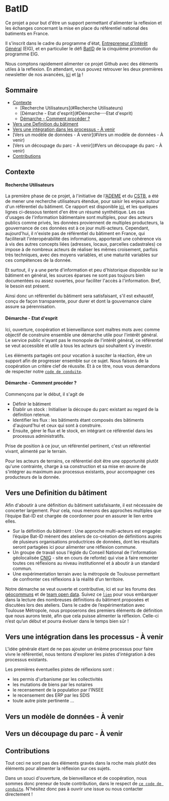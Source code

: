 # BatID

Ce projet a pour but d'être un support permettant d'alimenter la reflexion et les échanges concernant 
la mise en place du référentiel national des batiments en France. 

Il s'inscrit dans le cadre du programme d'état, [Entrepreneur d'Intérêt Général](https://eig.etalab.gouv.fr/) (EIG), 
et en particulier le défi [BatID](https://eig.etalab.gouv.fr/defis/batid/) de la cinquième promotion du programme EIG. 

Nous comptons rapidement alimenter ce projet Github avec des éléments utiles à la reflexion. 
En attendant, vous pouvez retrouver les deux premières newsletter de nos avancées,
 [ici](docs/Newsletter-1-Bat-ID.pdf) et [la](docs/Newsletter-2-Bat-ID.pdf) !
 
## Sommaire
- [Contexte](#Contexte)
    - [Recherche Utilisateurs](#Recherche Utilisateurs)
    - [Démarche - Etat d'esprit](#Démarche---Etat d'esprit) 
    - [Démarche - Comment procéder ? ](#Démarche---Comment-procéder-?)
- [Vers une Definition du bâtiment](#Vers-une-Definition-du-bâtiment)
- [Vers une intégration dans les processus - À venir](#Vers-une-intégration-dans-les-processus---À-venir)
- [Vers un modèle de données - À venir](#Vers un modèle de données - À venir)
- [Vers un découpage du parc - À venir](#Vers un découpage du parc - À venir)
- [Contributions](#Contributions)

## Contexte

#### Recherche Utilisateurs

La première phase de ce projet, à l'initiative de l'[ADEME](https://www.ademe.fr/) et du [CSTB](http://www.cstb.fr/fr/), 
a été de mener une recherche utilisateurs étendue, pour saisir les enjeux autour d'un référentiel du bâtiment. 
Ce rapport est disponible [ici](https://github.com/entrepreneur-interet-general/BatID/blob/99e36173d5143e72426749fb7fd40f438ec56842/docs/Rapport-Phase-1-Bat-ID.pdf), 
et les quelques lignes ci-dessous tentent d'en être un résumé synthétique.
Les cas d'usages de l'information bâtimentaire sont multiples, pour des acteurs publics comme privés, 
les données proviennent de multiples producteurs, la gouvernance de ces données est à ce jour multi-acteurs.
Cependant, aujourd'hui, il n'existe pas de référentiel du bâtiment en France, 
qui faciliterait l'interopérabilité des informations, apporterait une cohérence 
vis à vis des autres concepts liées (adresses, locaux, parcelles cadastrales) ce impose à de 
nombreux acteurs de réaliser les mêmes croisement, parfois très techniques, avec des moyens variables, 
et une maturité variables sur ces compétences de la donnée.

Et surtout, il y a une perte d'information et peu d'historique disponible sur le bâtiment en général, les sources éparses ne sont pas toujours bien documentées ou assez ouvertes, pour faciliter l'accès à l'information. Bref, le besoin est présent.


Ainsi donc un référentiel du bâtiment sera satisfaisant, s'il est exhaustif, conçu de façon transparente, pour durer et dont la gouvernance claire assure sa pérennisation.

#### Démarche - Etat d'esprit

Ici, ouverture, coopération et bienveillance sont maîtres mots avec comme objectif de construire ensemble une démarche utile pour l'intérêt général. Le service public n'ayant pas le monopole de l'intérêt général, ce référentiel se veut accessible et utile à tous les acteurs qui souhaitent s’y investir.

Les éléments partagés ont pour vocation à susciter la réaction, être un support afin de progresser ensemble sur ce sujet. Nous faisons de la coopération un critère clef de réussite. Et à ce titre, nous vous demandons de respecter notre [`code de conduite`](CODE_OF_CONDUCT.md).

#### Démarche - Comment procéder ? 

Commençons par le début, il s'agit de
- Définir le bâtiment 
- Établir un stock : Initialiser la découpe du parc existant au regard de la définition retenue.
- Identifier les flux : les bâtiments étant composés des bâtiments d'aujourd'hui et ceux qui sont à construire.
- Ensuite, gérer le flux et le stock, en intégrant ce référentiel dans les processus administratifs.

Prise de position à ce jour, un référentiel pertinent, c'est un référentiel vivant, alimenté par le terrain. 

Pour les acteurs de terrains, ce référentiel doit être une opportunité plutôt qu'une contrainte, charge à sa construction et sa mise en œuvre de s'intégrer au maximum aux processus existants, pour accompagner ces producteurs de la donnée.

## Vers une Definition du bâtiment 

Afin d'aboutir à une définition du bâtiment satisfaisante, il est nécessaire de concerter largement. Pour cela, nous menons des approches multiples que l’équipe Bat-ID est chargée de coordonner pour en assurer le lien entre elles.
- Sur la définition du bâtiment : Une approche multi-acteurs est engagée: l’équipe Bat-ID mènent des ateliers de co-création de définitions auprès de plusieurs organisations productrices de données, dont les résultats seront partagées ici pour alimenter une réflexion commune.
- Un groupe de travail sous l'égide du Conseil National de l'information géolocalisée [CNIG](http://cnig.gouv.fr/) - site en cours de refonte) qui vise à faire remonter toutes ces réflexions au niveau institutionnel et à aboutir à un standard commun.
- Une expérimentation terrain avec la métropole de Toulouse permettant de confronter ces réflexions à la réalité d’un territoire.

Notre démarche se veut ouverte et contributive, ici et sur les forums des [géocommuns](https://forum.geocommuns.fr/) et de [team open data](https://teamopendata.org/t/identifiant-unique-batiment/2899).
Suivez ce [`lien`](BUILDING_DEFINITIONS.md) pour vous embarquer dans la lecture des nombreuses définitions du bâtiment proposées et discutées lors des ateliers.
Dans le cadre de l’expérimentation avec Toulouse Métropole, nous proposerons des premiers éléments de définition que nous aurons testé, afin que cela puisse alimenter la réflexion. Celle-ci n’est qu’un début et pourra évoluer dans le temps bien sûr !

## Vers une intégration dans les processus - À venir

L'idée générale étant de ne pas ajouter un énième processus pour faire vivre le référentiel, nous tentons d'explorer les pistes d'intégration à des processus existants. 

Les premières éventuelles pistes de réflexions sont :
- les permis d'urbanisme par les collectivités
- les mutations de biens par les notaires
- le recensement de la population par l'INSEE
- le recensement des ERP par les SDIS
- toute autre piste pertinente …


## Vers un modèle de données - À venir

## Vers un découpage du parc - À venir

## Contributions

Tout ceci ne sont pas des éléments gravés dans la roche mais plutôt des éléments pour alimenter la réflexion sur ces sujets.

Dans un souci d'ouverture, de bienveillance et de  coopération, nous sommes donc preneur de toute contribution, dans le respect de [`ce code de conduite`](CODE_OF_CONDUCT.md). N'hésitez donc pas à ouvrir une issue ou nous contacter directement !